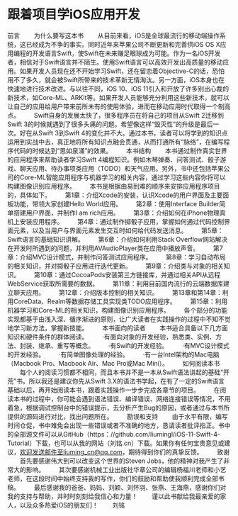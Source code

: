 # 跟着项目学iOS应用开发
前言
　　为什么要写这本书
　　从目前来看，iOS是全球最流行的移动端操作系统，这已经成为不争的事实。同时近年来苹果公司不断更新和完善供iOS OS X应用编程的开发语言Swift，使Swift在未来赚足眼球成为可能。作为一名iOS开发者，相信对于Swift语言并不陌生。使用Swift语言可以高效开发出高质量的移动应用。如果开发人员现在还不开始学习Swift，还在留恋着Objective-C的话，恐怕用不了多久，就会被Swift所带来的技术革新无情淘汰。另一方面，iOS本身也在快速地进行技术改进。与以往不同，iOS 10、iOS 11引入和开放了许多别出心裁的新技术，如Core-ML、ARKit等。如果开发人员能够充分利用这些新技术，就可以让自己的应用给用户带来前所未有的使用体验，进而在移动应用时代取得一个制高点。
　　Swift自身的发展太快了，很多程序员在将自己的项目从Swift 2迁移到Swift 3的时候就遇到了很多头痛的问题。希望像这样“毁灭性”的升级是最后一次。好在从Swift 3到Swift 4的变化并不大。通过本书，读者可以将学到的知识点运用到实战中去，真正地将所有知识点融会贯通，从而打通所有“脉络”，在编写程序代码的时候达到“思如泉涌”的效果。
　　本书结构
　　本书通过制作真实世界的应用程序来帮助读者学习Swift 4编程知识。例如木琴弹奏、问答测试、骰子游戏、聊天应用、待办事项类应用（TODO）和天气应用。另外，书中还包括苹果公司的Core-ML智能应用程序与机器学习的相关内容，通过学习这些内容你将可以构建图像识别应用程序。
　　本书是根据由易到难的顺序来安排应用程序项目的，具体如下。
　　第1章：介绍Xcode的安装，认识Xcode的用户界面及主要面板功能，带领大家创建Hello World应用。
　　第2章：使用Interface Builder简单搭建用户界面，并制作I am rich应用。
　　第3章：介绍如何在iPhone物理真机上安装应用程序。
　　第4章：通过制作掷骰子应用，掌握如何通过代码控制界面元素，以及当用户与界面元素发生交互时如何给代码发送消息。
　　第5章：Swift语言的基础知识讲解。
　　第6章：介绍如何利用Stack Overflow网站解决在开发时所遇到的问题，并利用AVAudioPlayer类在应用中播放声音。
　　第7章：介绍MVC设计模式，并制作问答测试应用程序。
　　第8章：学习自动布局的相关知识，并对掷骰子应用进行迭代更新。
　　第9章：介绍类与对象的相关知识。
　　第10章：通过CocoaPods安装第三方链接库，并通过相关API从远程WebService获取所需要的数据。
　　第11章：利用目前国内流行的云端数据库建立聊天应用。
　　第12章：介绍版本控制的相关知识。
　　第13章和第14章：利用CoreData、Realm等数据存储工具实现类TODO应用程序。
　　第15章：利用机器学习和Core-ML的相关知识，构建图像识别应用程序。
　　各个部分的功能实现都基于由浅入深、循序渐进的原则，让广大读者在实践操作的过程中不知不觉地学习新方法，掌握新技能。
　　本书面向的读者
　　本书适合具备以下几方面知识和硬件条件的群体阅读。
　　·有面向对象的开发经验，熟悉类、实例、方法、封装、继承、重写等概念。
　　·有Swift的开发经验。
　　·有MVC设计模式的开发经验。
　　·有简单图像处理的经验。
　　·有一台Intel架构的Mac电脑（Macbook Pro、Macbook Air、Mac Pro或Mac Mini）。
　　如何阅读本书
　　每个人的阅读习惯都不相同，而且本书并不是一本从Swift语法讲起的基础“开荒”书。所以我还是建议你先从Swift 3.X的语法书学起，在有了一定的Swift语言基础以后，再开始阅读本书，跟着实践操作一步步完成各章节的项目。
　　在阅读本书的过程中，你可能会遇到语法错误、编译错误、网络连接错误等情况，不用着急，根据调试控制台中的错误提示，去分析产生Bug的原因，或者通过与本书所提供的源码进行对比，找出问题所在。
　　勘误和支持
　　由于水平有限，编写时间仓促，书中难免会出现一些错误或者不准确的地方，恳请读者批评指正。书中的全部源文件可以从GitHub（https：//github.com/liumingl/iOS-11-Swift-4-Tutorial）下载，也可以从我的网站（刘铭.cn）下载。如果你有任何宝贵意见或建议，欢迎发送邮件至liuming_cn@qq.com，期待得到你们的真挚反馈。
　　致谢
　　首先要感谢伟大到可以改变这个世界的Steven Jobs，他的精神对我产生了非常大的影响。
　　其次要感谢机械工业出版社华章公司的编辑杨福川老师和小艺老师，在这段时间中始终支持我的写作，你们的鼓励和帮助使我顺利完成全部书稿。
　　最后感谢我的爸爸、妈妈、刘颖、刘怀羽、张燕、王海燕，感谢你们对我的支持与帮助，并时时刻刻给我信心和力量！
　　谨以此书献给我最亲爱的家人，以及众多热爱iOS的朋友们！
　　刘铭
